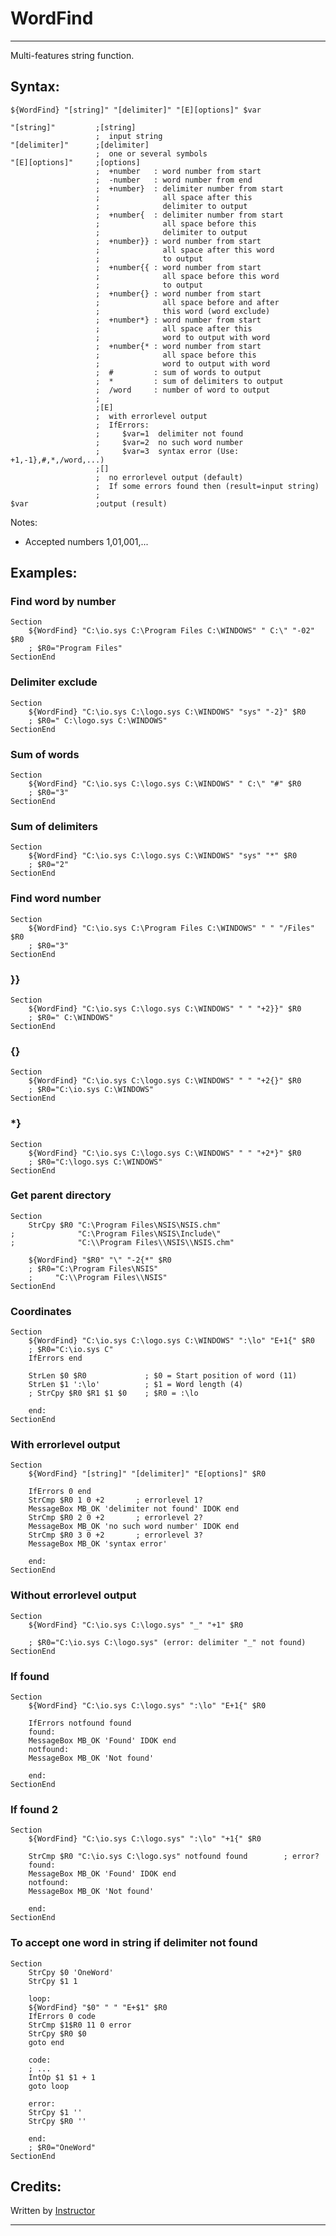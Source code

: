 # WordFind

---

Multi-features string function.

## Syntax:

	${WordFind} "[string]" "[delimiter]" "[E][options]" $var

	"[string]"         ;[string]
	                   ;  input string
	"[delimiter]"      ;[delimiter]
	                   ;  one or several symbols
	"[E][options]"     ;[options]
	                   ;  +number   : word number from start
	                   ;  -number   : word number from end
	                   ;  +number}  : delimiter number from start
	                   ;              all space after this
	                   ;              delimiter to output
	                   ;  +number{  : delimiter number from start
	                   ;              all space before this
	                   ;              delimiter to output
	                   ;  +number}} : word number from start
	                   ;              all space after this word
	                   ;              to output
	                   ;  +number{{ : word number from start
	                   ;              all space before this word
	                   ;              to output
	                   ;  +number{} : word number from start
	                   ;              all space before and after
	                   ;              this word (word exclude)
	                   ;  +number*} : word number from start
	                   ;              all space after this
	                   ;              word to output with word
	                   ;  +number{* : word number from start
	                   ;              all space before this
	                   ;              word to output with word
	                   ;  #         : sum of words to output
	                   ;  *         : sum of delimiters to output
	                   ;  /word     : number of word to output
	                   ;
	                   ;[E]
	                   ;  with errorlevel output
	                   ;  IfErrors:
	                   ;     $var=1  delimiter not found
	                   ;     $var=2  no such word number
	                   ;     $var=3  syntax error (Use: +1,-1},#,*,/word,...)
	                   ;[]
	                   ;  no errorlevel output (default)
	                   ;  If some errors found then (result=input string)
	                   ;
	$var               ;output (result)

Notes:

- Accepted numbers 1,01,001,...

## Examples:

### Find word by number

	Section
		${WordFind} "C:\io.sys C:\Program Files C:\WINDOWS" " C:\" "-02" $R0
		; $R0="Program Files"
	SectionEnd

### Delimiter exclude

	Section
		${WordFind} "C:\io.sys C:\logo.sys C:\WINDOWS" "sys" "-2}" $R0
		; $R0=" C:\logo.sys C:\WINDOWS"
	SectionEnd

### Sum of words

	Section
		${WordFind} "C:\io.sys C:\logo.sys C:\WINDOWS" " C:\" "#" $R0
		; $R0="3"
	SectionEnd

### Sum of delimiters

	Section
		${WordFind} "C:\io.sys C:\logo.sys C:\WINDOWS" "sys" "*" $R0
		; $R0="2"
	SectionEnd

### Find word number

	Section
		${WordFind} "C:\io.sys C:\Program Files C:\WINDOWS" " " "/Files" $R0
		; $R0="3"
	SectionEnd

### }}

	Section
		${WordFind} "C:\io.sys C:\logo.sys C:\WINDOWS" " " "+2}}" $R0
		; $R0=" C:\WINDOWS"
	SectionEnd

### {}

	Section
		${WordFind} "C:\io.sys C:\logo.sys C:\WINDOWS" " " "+2{}" $R0
		; $R0="C:\io.sys C:\WINDOWS"
	SectionEnd

### *}

	Section
		${WordFind} "C:\io.sys C:\logo.sys C:\WINDOWS" " " "+2*}" $R0
		; $R0="C:\logo.sys C:\WINDOWS"
	SectionEnd

### Get parent directory

	Section
		StrCpy $R0 "C:\Program Files\NSIS\NSIS.chm"
	;	           "C:\Program Files\NSIS\Include\"
	;	           "C:\\Program Files\\NSIS\\NSIS.chm"

		${WordFind} "$R0" "\" "-2{*" $R0
		; $R0="C:\Program Files\NSIS"
		;     "C:\\Program Files\\NSIS"
	SectionEnd

### Coordinates

	Section
		${WordFind} "C:\io.sys C:\logo.sys C:\WINDOWS" ":\lo" "E+1{" $R0
		; $R0="C:\io.sys C"
		IfErrors end

		StrLen $0 $R0             ; $0 = Start position of word (11)
		StrLen $1 ':\lo'          ; $1 = Word length (4)
		; StrCpy $R0 $R1 $1 $0    ; $R0 = :\lo

		end:
	SectionEnd

### With errorlevel output

	Section
		${WordFind} "[string]" "[delimiter]" "E[options]" $R0

		IfErrors 0 end
		StrCmp $R0 1 0 +2       ; errorlevel 1?
		MessageBox MB_OK 'delimiter not found' IDOK end
		StrCmp $R0 2 0 +2       ; errorlevel 2?
		MessageBox MB_OK 'no such word number' IDOK end
		StrCmp $R0 3 0 +2       ; errorlevel 3?
		MessageBox MB_OK 'syntax error'

		end:
	SectionEnd

### Without errorlevel output

	Section
		${WordFind} "C:\io.sys C:\logo.sys" "_" "+1" $R0

		; $R0="C:\io.sys C:\logo.sys" (error: delimiter "_" not found)
	SectionEnd

### If found

	Section
		${WordFind} "C:\io.sys C:\logo.sys" ":\lo" "E+1{" $R0

		IfErrors notfound found
		found:
		MessageBox MB_OK 'Found' IDOK end
		notfound:
		MessageBox MB_OK 'Not found'

		end:
	SectionEnd

### If found 2

	Section
		${WordFind} "C:\io.sys C:\logo.sys" ":\lo" "+1{" $R0

		StrCmp $R0 "C:\io.sys C:\logo.sys" notfound found        ; error?
		found:
		MessageBox MB_OK 'Found' IDOK end
		notfound:
		MessageBox MB_OK 'Not found'

		end:
	SectionEnd

### To accept one word in string if delimiter not found

	Section
		StrCpy $0 'OneWord'
		StrCpy $1 1

		loop:
		${WordFind} "$0" " " "E+$1" $R0
		IfErrors 0 code
		StrCmp $1$R0 11 0 error
		StrCpy $R0 $0
		goto end

		code:
		; ...
		IntOp $1 $1 + 1
		goto loop

		error:
		StrCpy $1 ''
		StrCpy $R0 ''

		end:
		; $R0="OneWord"
	SectionEnd

## Credits:

Written by [Instructor][1]

---

[1]: http://nsis.sourceforge.net/User:Instructor